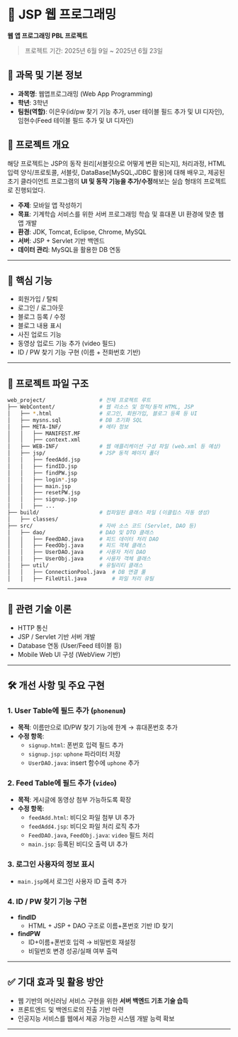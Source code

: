 # 📄 JSP 웹 프로그래밍
**웹 앱 프로그래밍 PBL 프로젝트**  
> 프로젝트 기간: 2025년 6월 9일 ~ 2025년 6월 23일

## 🧠 과목 및 기본 정보

- **과목명**: 웹앱프로그래밍 (Web App Programming)  
- **학년**: 3학년
- **팀원(역할)**: 이은우(id/pw 찾기 기능 추가, user 테이블 필드 추가 및 UI 디자인), 임현수(Feed 테이블 필드 추가 및 UI 디자인)

## 📌 프로젝트 개요
해당 프로젝트는 JSP의 동작 원리[서블릿으로 어떻게 변환 되는지], 처리과정, HTML입력 양식/프로토콜, 서블릿, DataBase[MySQL,JDBC 활용]에 대해 배우고, 제공된 초기 클라이언트 프로그램의 **UI 및 동작 기능을 추가/수정**해보는 실습 형태의 프로젝트로 진행되었다.

- **주제**: 모바일 앱 작성하기
- **목표**: 기계학습 서비스를 위한 서버 프로그래밍 학습 및 휴대폰 UI 환경에 맞춘 웹 앱 개발  
- **환경**: JDK, Tomcat, Eclipse, Chrome, MySQL
- **서버**: JSP + Servlet 기반 백엔드
- **데이터 관리**: MySQL을 활용한 DB 연동
  
---

## 🧩 핵심 기능

- 회원가입 / 탈퇴  
- 로그인 / 로그아웃  
- 블로그 등록 / 수정
- 블로그 내용 표시
- 사진 업로드 기능
- 동영상 업로드 기능 추가 (video 필드)
- ID / PW 찾기 기능 구현 (이름 + 전화번호 기반)

---

## 🧱 프로젝트 파일 구조

```bash
web_project/                 # 전체 프로젝트 루트
├── WebContent/              # 웹 리소스 및 정적/동적 HTML, JSP
│   ├── *.html               # 로그인, 회원가입, 블로그 등록 등 UI
│   ├── mysns.sql            # DB 초기화 SQL
│   ├── META-INF/            # 메타 정보
│   │   ├── MANIFEST.MF
│   │   ├── context.xml
│   ├── WEB-INF/             # 웹 애플리케이션 구성 파일 (web.xml 등 예상)
│   ├── jsp/                 # JSP 동적 페이지 폴더
│   │   ├── feedAdd.jsp
│   │   ├── findID.jsp
│   │   ├── findPW.jsp
│   │   ├── login*.jsp
│   │   ├── main.jsp
│   │   ├── resetPW.jsp
│   │   ├── signup.jsp
│   │   ├── ...
├── build/                   # 컴파일된 클래스 파일 (이클립스 자동 생성)
│   ├── classes/
├── src/                     # 자바 소스 코드 (Servlet, DAO 등)
│   ├── dao/                 # DAO 및 DTO 클래스
│   │   ├── FeedDAO.java     # 피드 데이터 처리 DAO
│   │   ├── FeedObj.java     # 피드 객체 클래스
│   │   ├── UserDAO.java     # 사용자 처리 DAO
│   │   ├── UserObj.java     # 사용자 객체 클래스
│   ├── util/                # 유틸리티 클래스
│   │   ├── ConnectionPool.java  # DB 연결 풀
│   │   ├── FileUtil.java        # 파일 처리 유틸
```

---

## 🔎 관련 기술 이론

- HTTP 통신
- JSP / Servlet 기반 서버 개발
- Database 연동 (User/Feed 테이블 등)
- Mobile Web UI 구성 (WebView 기반)

---

## 🛠️ 개선 사항 및 주요 구현

### 1. User Table에 필드 추가 (`phonenum`)

- **목적**: 이름만으로 ID/PW 찾기 기능에 한계 → 휴대폰번호 추가
- **수정 항목**:
  - `signup.html`: 폰번호 입력 필드 추가
  - `signup.jsp`: `uphone` 파라미터 저장
  - `UserDAO.java`: insert 함수에 `uphone` 추가

### 2. Feed Table에 필드 추가 (`video`)

- **목적**: 게시글에 동영상 첨부 가능하도록 확장
- **수정 항목**:
  - `feedAdd.html`: 비디오 파일 첨부 UI 추가
  - `feedAdd4.jsp`: 비디오 파일 처리 로직 추가
  - `FeedDAO.java`, `FeedObj.java`: `video` 필드 처리
  - `main.jsp`: 등록된 비디오 출력 UI 추가

### 3. 로그인 사용자의 정보 표시

- `main.jsp`에서 로그인 사용자 ID 출력 추가

### 4. ID / PW 찾기 기능 구현

- **findID**
  - HTML + JSP + DAO 구조로 이름+폰번호 기반 ID 찾기
- **findPW**
  - ID+이름+폰번호 입력 → 비밀번호 재설정
  - 비밀번호 변경 성공/실패 여부 출력

---

## ✅ 기대 효과 및 활용 방안

- 웹 기반의 머신러닝 서비스 구현을 위한 **서버 백엔드 기초 기술 습득** 
- 프론트엔드 및 백엔드로의 진출 기반 마련  
- 인공지능 서비스를 웹에서 제공 가능한 시스템 개발 능력 확보  

---
